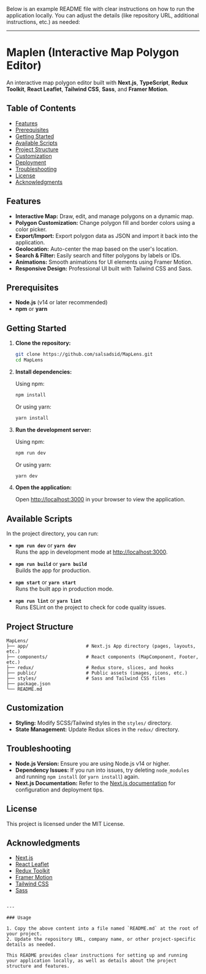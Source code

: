 Below is an example README file with clear instructions on how to run the application locally. You can adjust the details (like repository URL, additional instructions, etc.) as needed:

---

# Maplen (Interactive Map Polygon Editor)

An interactive map polygon editor built with **Next.js**, **TypeScript**, **Redux Toolkit**, **React Leaflet**, **Tailwind CSS**, **Sass**, and **Framer Motion**.

## Table of Contents

- [Features](#features)
- [Prerequisites](#prerequisites)
- [Getting Started](#getting-started)
- [Available Scripts](#available-scripts)
- [Project Structure](#project-structure)
- [Customization](#customization)
- [Deployment](#deployment)
- [Troubleshooting](#troubleshooting)
- [License](#license)
- [Acknowledgments](#acknowledgments)

## Features

- **Interactive Map:** Draw, edit, and manage polygons on a dynamic map.
- **Polygon Customization:** Change polygon fill and border colors using a color picker.
- **Export/Import:** Export polygon data as JSON and import it back into the application.
- **Geolocation:** Auto-center the map based on the user's location.
- **Search & Filter:** Easily search and filter polygons by labels or IDs.
- **Animations:** Smooth animations for UI elements using Framer Motion.
- **Responsive Design:** Professional UI built with Tailwind CSS and Sass.

## Prerequisites

- **Node.js** (v14 or later recommended)
- **npm** or **yarn**

## Getting Started

1. **Clone the repository:**

   ```bash
   git clone https://github.com/salsadsid/MapLens.git
   cd MapLens
   ```

2. **Install dependencies:**

   Using npm:

   ```bash
   npm install
   ```

   Or using yarn:

   ```bash
   yarn install
   ```

3. **Run the development server:**

   Using npm:

   ```bash
   npm run dev
   ```

   Or using yarn:

   ```bash
   yarn dev
   ```

4. **Open the application:**

   Open [http://localhost:3000](http://localhost:3000) in your browser to view the application.

## Available Scripts

In the project directory, you can run:

- **`npm run dev`** or **`yarn dev`**  
  Runs the app in development mode at [http://localhost:3000](http://localhost:3000).

- **`npm run build`** or **`yarn build`**  
  Builds the app for production.

- **`npm start`** or **`yarn start`**  
  Runs the built app in production mode.

- **`npm run lint`** or **`yarn lint`**  
  Runs ESLint on the project to check for code quality issues.

## Project Structure

```
MapLens/
├── app/                     # Next.js App directory (pages, layouts, etc.)
├── components/              # React components (MapComponent, Footer, etc.)
├── redux/                   # Redux store, slices, and hooks
├── public/                  # Public assets (images, icons, etc.)
├── styles/                  # Sass and Tailwind CSS files
├── package.json
└── README.md
```

## Customization

- **Styling:** Modify SCSS/Tailwind styles in the `styles/` directory.
- **State Management:** Update Redux slices in the `redux/` directory.

## Troubleshooting

- **Node.js Version:** Ensure you are using Node.js v14 or higher.
- **Dependency Issues:** If you run into issues, try deleting `node_modules` and running `npm install` (or `yarn install`) again.
- **Next.js Documentation:** Refer to the [Next.js documentation](https://nextjs.org/docs) for configuration and deployment tips.

## License

This project is licensed under the MIT License.

## Acknowledgments

- [Next.js](https://nextjs.org/)
- [React Leaflet](https://react-leaflet.js.org/)
- [Redux Toolkit](https://redux-toolkit.js.org/)
- [Framer Motion](https://www.framer.com/motion/)
- [Tailwind CSS](https://tailwindcss.com/)
- [Sass](https://sass-lang.com/)

```

---

### Usage

1. Copy the above content into a file named `README.md` at the root of your project.
2. Update the repository URL, company name, or other project-specific details as needed.

This README provides clear instructions for setting up and running your application locally, as well as details about the project structure and features.
```

